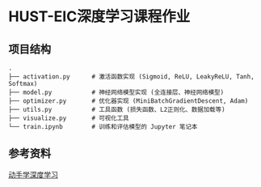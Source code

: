# HUST-EIC深度学习课程作业
## 项目结构
```
.
├── activation.py      # 激活函数实现 (Sigmoid, ReLU, LeakyReLU, Tanh, Softmax)
├── model.py           # 神经网络模型实现 (全连接层、神经网络模型)
├── optimizer.py       # 优化器实现 (MiniBatchGradientDescent, Adam)
├── utils.py           # 工具函数 (损失函数、L2正则化、数据加载等)
├── visualize.py       # 可视化工具
└── train.ipynb        # 训练和评估模型的 Jupyter 笔记本
```

## 参考资料
[动手学深度学习](https://zh-v2.d2l.ai/)
